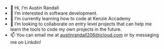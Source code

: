 - 👋 Hi, I’m Austin Randall 
- 👀 I’m interested in software development.
- 🌱 I’m currently learning how to code at Kenzie Accademy
- 💞️ I’m looking to collaborate on entry level projects that can help me learn the tools to code my own projects in the future.
- 📫 You can email me at austinrandall206@icloud.com or by messaging me on Linkdin!

<!---
AustinRandall206/AustinRandall206 is a ✨ special ✨ repository because its `README.md` (this file) appears on your GitHub profile.
You can click the Preview link to take a look at your changes.
--->
